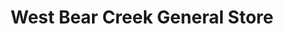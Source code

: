 ---
title: "West Bear Creek General Store"
url: /junction/west-bear-creek-general-store/
shop: Kramladen
---